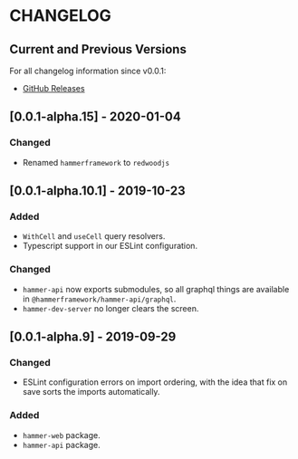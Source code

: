 # CHANGELOG

## Current and Previous Versions 
For all changelog information since v0.0.1:
- [GitHub Releases](https://github.com/redwoodjs/redwood/releases)

## [0.0.1-alpha.15] - 2020-01-04

### Changed

- Renamed `hammerframework` to `redwoodjs`

## [0.0.1-alpha.10.1] - 2019-10-23

### Added

- `WithCell` and `useCell` query resolvers.
- Typescript support in our ESLint configuration.

### Changed

- `hammer-api` now exports submodules, so all graphql things are
  available in `@hammerframework/hammer-api/graphql`.
- `hammer-dev-server` no longer clears the screen.

## [0.0.1-alpha.9] - 2019-09-29

### Changed

- ESLint configuration errors on import ordering, with the idea that
  fix on save sorts the imports automatically.

### Added

- `hammer-web` package.
- `hammer-api` package.
